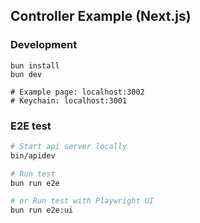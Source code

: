 ## Controller Example (Next.js)

### Development

```
bun install
bun dev

# Example page: localhost:3002
# Keychain: localhost:3001
```

### E2E test

```sh
# Start api server locally
bin/apidev

# Run test
bun run e2e

# or Run test with Playwright UI
bun run e2e:ui
```
